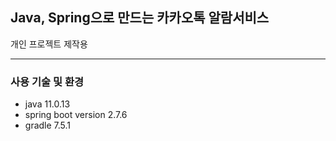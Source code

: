 ## Java, Spring으로 만드는 카카오톡 알람서비스
개인 프로젝트 제작용
____
### 사용 기술 및 환경
- java 11.0.13
- spring boot version 2.7.6
- gradle 7.5.1
